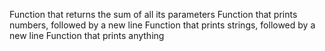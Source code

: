 Function that returns the sum of all its parameters
Function that prints numbers, followed by a new line
Function that prints strings, followed by a new line
Function that prints anything
